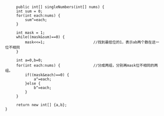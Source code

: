 	     public int[] singleNumbers(int[] nums) {
		 int sum = 0;
		 for(int each:nums) {
			 sum^=each;
		 }
		 
		 int mask = 1;
		 while((mask&sum)==0) {
			 mask<<=1;						//找到最低位的1，表示ab两个数在这一位不相同
		 }
		 
		 int a=0,b=0;
		 for(int each:nums) {				//分成两组，分别再mask位不相同的两组。
			 if((mask&each)==0) {
				 a^=each;
			 }else {
				 b^=each;
			 }
		 }
		 
		 return new int[] {a,b};
	}
